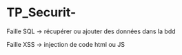 # TP_Securit-

Faille SQL -> récupérer ou ajouter des données dans la bdd

Faille XSS -> injection de code html ou JS
